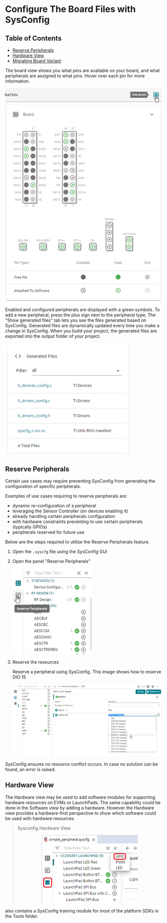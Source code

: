 # Configure The Board Files with SysConfig 

## Table of Contents

* [Reserve Peripherals](#Reserve-Peripherals)
* [Hardware View](#Hardware-View)
* [ Migrating Board Variant](#Migrating-Board-Variant)

The board view shows you what pins are available on your board, and what
peripherals are assigned to what pins. Hover over each pin for more
information.


![](resources/board_view.png)

Enabled and configured peripherals are displayed with a green symbols.
To add a new peripheral, press the plus sign next to the peripheral
type. The \"Show generated files\" tab lets you see the files generated
based on SysConfig. Generated files are dynamically updated every time
you make a change in SysConfig. When you build your project, the
generated files are exported into the output folder of your project.

![](resources/show_generated_files_tab.png)

## Reserve Peripherals 

Certain use cases may require preventing SysConfig from generating the
configuration of specific peripherals.

Examples of use cases requiring to reserve peripherals are:

-   dynamic re-configuration of a peripheral
-   leveraging the Sensor Controller (on devices enabling it)
-   already handling certain peripherals configuration
-   with hardware constraints preventing to use certain peripherals
    (typically GPIOs)
-   peripherals reserved for future use

Below are the steps required to utilize the Reserve Peripherals feature.

1.  Open the `.syscfg` file using the SysConfig GUI

2.  Open the panel \"Reserve Peripherals\"

    ![](resources/syscfg-reserve-peripheral-pannel.png)

3.  Reserve the resources

    Reserve a peripheral using SysConfig. This image shows how
    to reserve DIO 15

    <div style="text-align: center;">
    <img src="resources/syscfg-reserve-gpio.png"
    alt="resources/syscfg-reserve-gpio.png" />
    </div>


SysConfig ensures no resource conflict occurs. In case no solution can
be found, an error is raised.

## Hardware View 

The Hardware view may be used to add software modules for supporting
hardware resources on EVMs or LaunchPads. The same capability could be
done in the Software view by adding a hardware. However the Hardware
view provides a hardware-first perspective to show which software could
be used with hardware resources.

> Sysconfig Hardware View
> <div style="text-align: center;">
> <img src="resources/syscfg_hardware_view.png"
> alt="/sysconfig/resources/syscfg_hardware_view.png" />
> </div>

also contains a SysConfig training module for most of the platform SDKs
in the Tools folder.
